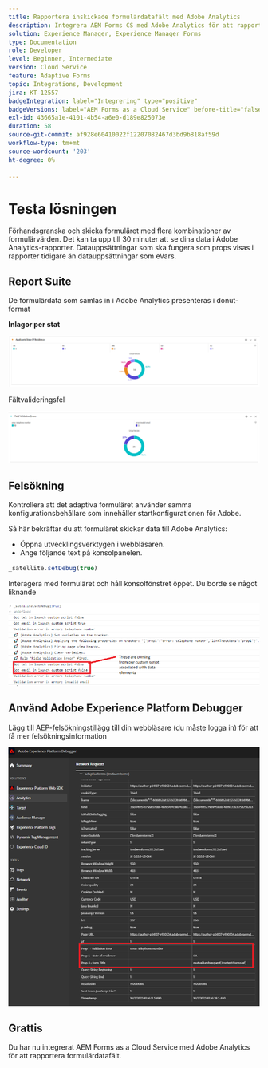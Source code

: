 ```yaml
---
title: Rapportera inskickade formulärdatafält med Adobe Analytics
description: Integrera AEM Forms CS med Adobe Analytics för att rapportera formulärdatafält
solution: Experience Manager, Experience Manager Forms
type: Documentation
role: Developer
level: Beginner, Intermediate
version: Cloud Service
feature: Adaptive Forms
topic: Integrations, Development
jira: KT-12557
badgeIntegration: label="Integrering" type="positive"
badgeVersions: label="AEM Forms as a Cloud Service" before-title="false"
exl-id: 43665a1e-4101-4b54-a6e0-d189e825073e
duration: 58
source-git-commit: af928e60410022f12207082467d3bd9b818af59d
workflow-type: tm+mt
source-wordcount: '203'
ht-degree: 0%

---
```


# Testa lösningen

Förhandsgranska och skicka formuläret med flera kombinationer av formulärvärden. Det kan ta upp till 30 minuter att se dina data i Adobe Analytics-rapporter. Datauppsättningar som ska fungera som props visas i rapporter tidigare än datauppsättningar som eVars.

## Report Suite

De formulärdata som samlas in i Adobe Analytics presenteras i donut-format

**Inlagor per stat**

![applicantsbystate](assets/donut.png)

Fältvalideringsfel

![field-validation-error](assets/donut-field-validation.png)

## Felsökning

Kontrollera att det adaptiva formuläret använder samma konfigurationsbehållare som innehåller startkonfigurationen för Adobe.

Så här bekräftar du att formuläret skickar data till Adobe Analytics:

* Öppna utvecklingsverktygen i webbläsaren.
* Ange följande text på konsolpanelen.

```javascript
_satellite.setDebug(true)
```

Interagera med formuläret och håll konsolfönstret öppet. Du borde se något liknande

![console-debug](assets/debug.png)

## Använd Adobe Experience Platform Debugger

Lägg till [AEP-felsökningstillägg](https://experienceleague.adobe.com/docs/experience-platform/debugger/home.html) till din webbläsare (du måste logga in) för att få mer felsökningsinformation

![platform-debugger](assets/platform-debugger.png)

## Grattis

Du har nu integrerat AEM Forms as a Cloud Service med Adobe Analytics för att rapportera formulärdatafält.